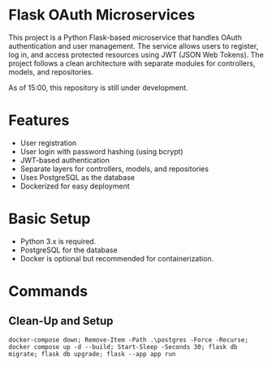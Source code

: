 # Flask OAuth Microservices
This project is a Python Flask-based microservice that handles OAuth authentication and user management. The service allows users to register, log in, and access protected resources using JWT (JSON Web Tokens). The project follows a clean architecture with separate modules for controllers, models, and repositories.

As of 15:00, this repository is still under development.

# Features

* User registration
* User login with password hashing (using bcrypt)
* JWT-based authentication
* Separate layers for controllers, models, and repositories
* Uses PostgreSQL as the database
* Dockerized for easy deployment

# Basic Setup

* Python 3.x is required.
* PostgreSQL for the database
* Docker is optional but recommended for containerization.

# Commands

## Clean-Up and Setup

```console
docker-compose down; Remove-Item -Path .\postgres -Force -Recurse; docker compose up -d --build; Start-Sleep -Seconds 30; flask db migrate; flask db upgrade; flask --app app run
```